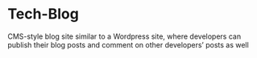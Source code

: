 # Tech-Blog
CMS-style blog site similar to a Wordpress site, where developers can publish their blog posts and comment on other developers’ posts as well

